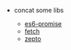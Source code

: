 * concat some libs

  - [es6-promise](https://github.com/components/es6-promise)
  - [fetch](https://github.com/github/fetch)
  - [zepto](https://github.com/madrobby/zepto)

